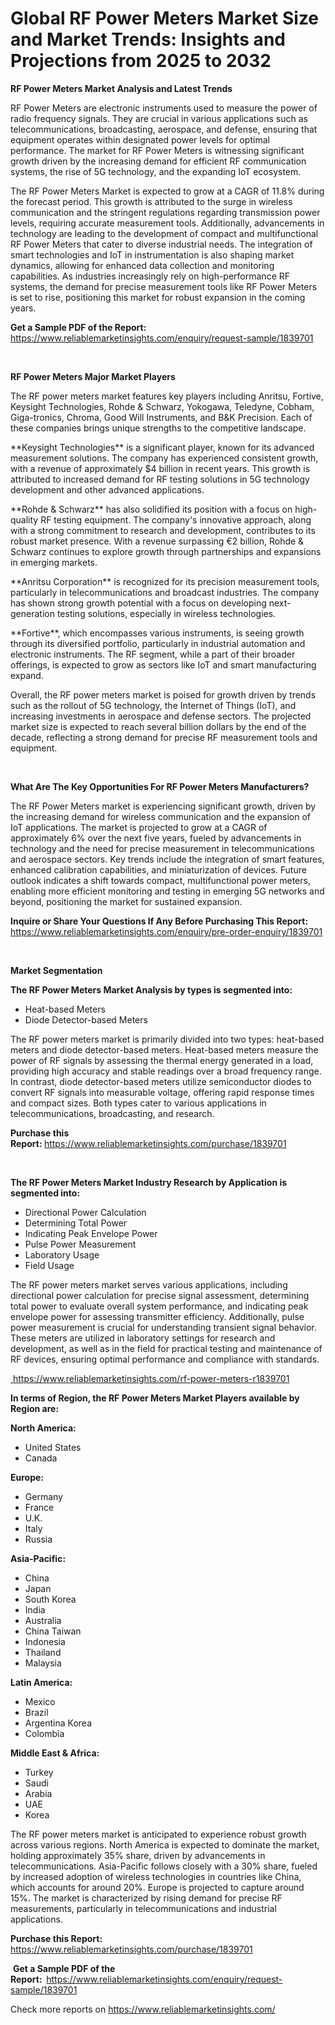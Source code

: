 <p><h1>Global RF Power Meters Market Size and Market Trends: Insights and Projections from 2025 to 2032</h1></p><p><strong>RF Power Meters Market Analysis and Latest Trends</strong></p>
<p><p>RF Power Meters are electronic instruments used to measure the power of radio frequency signals. They are crucial in various applications such as telecommunications, broadcasting, aerospace, and defense, ensuring that equipment operates within designated power levels for optimal performance. The market for RF Power Meters is witnessing significant growth driven by the increasing demand for efficient RF communication systems, the rise of 5G technology, and the expanding IoT ecosystem.</p><p>The RF Power Meters Market is expected to grow at a CAGR of 11.8% during the forecast period. This growth is attributed to the surge in wireless communication and the stringent regulations regarding transmission power levels, requiring accurate measurement tools. Additionally, advancements in technology are leading to the development of compact and multifunctional RF Power Meters that cater to diverse industrial needs. The integration of smart technologies and IoT in instrumentation is also shaping market dynamics, allowing for enhanced data collection and monitoring capabilities. As industries increasingly rely on high-performance RF systems, the demand for precise measurement tools like RF Power Meters is set to rise, positioning this market for robust expansion in the coming years.</p></p>
<p><strong>Get a Sample PDF of the Report:&nbsp;</strong> <a href="https://www.reliablemarketinsights.com/enquiry/request-sample/1839701?utm_campaign=3260&utm_medium=2&utm_source=Github&utm_content=ia&utm_term=10042025&utm_id=rf-power-meters">https://www.reliablemarketinsights.com/enquiry/request-sample/1839701</a></p>
<p>&nbsp;</p>
<p><strong>RF Power Meters Major Market Players</strong></p>
<p><p>The RF power meters market features key players including Anritsu, Fortive, Keysight Technologies, Rohde & Schwarz, Yokogawa, Teledyne, Cobham, Giga-tronics, Chroma, Good Will Instruments, and B&K Precision. Each of these companies brings unique strengths to the competitive landscape.</p><p>**Keysight Technologies** is a significant player, known for its advanced measurement solutions. The company has experienced consistent growth, with a revenue of approximately $4 billion in recent years. This growth is attributed to increased demand for RF testing solutions in 5G technology development and other advanced applications.</p><p>**Rohde & Schwarz** has also solidified its position with a focus on high-quality RF testing equipment. The company's innovative approach, along with a strong commitment to research and development, contributes to its robust market presence. With a revenue surpassing €2 billion, Rohde & Schwarz continues to explore growth through partnerships and expansions in emerging markets.</p><p>**Anritsu Corporation** is recognized for its precision measurement tools, particularly in telecommunications and broadcast industries. The company has shown strong growth potential with a focus on developing next-generation testing solutions, especially in wireless technologies.</p><p>**Fortive**, which encompasses various instruments, is seeing growth through its diversified portfolio, particularly in industrial automation and electronic instruments. The RF segment, while a part of their broader offerings, is expected to grow as sectors like IoT and smart manufacturing expand.</p><p>Overall, the RF power meters market is poised for growth driven by trends such as the rollout of 5G technology, the Internet of Things (IoT), and increasing investments in aerospace and defense sectors. The projected market size is expected to reach several billion dollars by the end of the decade, reflecting a strong demand for precise RF measurement tools and equipment.</p></p>
<p>&nbsp;</p>
<p><strong>What Are The Key Opportunities For RF Power Meters Manufacturers?</strong></p>
<p><p>The RF Power Meters market is experiencing significant growth, driven by the increasing demand for wireless communication and the expansion of IoT applications. The market is projected to grow at a CAGR of approximately 6% over the next five years, fueled by advancements in technology and the need for precise measurement in telecommunications and aerospace sectors. Key trends include the integration of smart features, enhanced calibration capabilities, and miniaturization of devices. Future outlook indicates a shift towards compact, multifunctional power meters, enabling more efficient monitoring and testing in emerging 5G networks and beyond, positioning the market for sustained expansion.</p></p>
<p><strong>Inquire or Share Your Questions If Any Before Purchasing This Report:</strong> <a href="https://www.reliablemarketinsights.com/enquiry/pre-order-enquiry/1839701?utm_campaign=3260&utm_medium=2&utm_source=Github&utm_content=ia&utm_term=10042025&utm_id=rf-power-meters">https://www.reliablemarketinsights.com/enquiry/pre-order-enquiry/1839701</a></p>
<p>&nbsp;</p>
<p><strong>Market Segmentation</strong></p>
<p><strong>The RF Power Meters Market Analysis by types is segmented into:</strong></p>
<p><ul><li>Heat-based Meters</li><li>Diode Detector-based Meters</li></ul></p>
<p><p>The RF power meters market is primarily divided into two types: heat-based meters and diode detector-based meters. Heat-based meters measure the power of RF signals by assessing the thermal energy generated in a load, providing high accuracy and stable readings over a broad frequency range. In contrast, diode detector-based meters utilize semiconductor diodes to convert RF signals into measurable voltage, offering rapid response times and compact sizes. Both types cater to various applications in telecommunications, broadcasting, and research.</p></p>
<p><strong>Purchase this Report:&nbsp;</strong><a href="https://www.reliablemarketinsights.com/purchase/1839701?utm_campaign=3260&utm_medium=2&utm_source=Github&utm_content=ia&utm_term=10042025&utm_id=rf-power-meters">https://www.reliablemarketinsights.com/purchase/1839701</a></p>
<p>&nbsp;</p>
<p><strong>The RF Power Meters Market Industry Research by Application is segmented into:</strong></p>
<p><ul><li>Directional Power Calculation</li><li>Determining Total Power</li><li>Indicating Peak Envelope Power</li><li>Pulse Power Measurement</li><li>Laboratory Usage</li><li>Field Usage</li></ul></p>
<p><p>The RF power meters market serves various applications, including directional power calculation for precise signal assessment, determining total power to evaluate overall system performance, and indicating peak envelope power for assessing transmitter efficiency. Additionally, pulse power measurement is crucial for understanding transient signal behavior. These meters are utilized in laboratory settings for research and development, as well as in the field for practical testing and maintenance of RF devices, ensuring optimal performance and compliance with standards.</p></p>
<p><a href="https://www.reliablemarketinsights.com/rf-power-meters-r1839701?utm_campaign=3260&utm_medium=2&utm_source=Github&utm_content=ia&utm_term=10042025&utm_id=rf-power-meters">&nbsp;https://www.reliablemarketinsights.com/rf-power-meters-r1839701</a></p>
<p><strong>In terms of Region, the RF Power Meters Market Players available by Region are:</strong></p>
<p>
    <p> <strong> North America: </strong>
        <ul>
            <li>United States</li>
            <li>Canada</li>
        </ul>
        </p> 
    <p> <strong> Europe: </strong>
        <ul>
            <li>Germany</li>
            <li>France</li>
            <li>U.K.</li>
            <li>Italy</li>
            <li>Russia</li>
        </ul>
        </p> 
    <p> <strong> Asia-Pacific: </strong>
        <ul>
            <li>China</li>
            <li>Japan</li>
            <li>South Korea</li>
            <li>India</li>
            <li>Australia</li>
            <li>China Taiwan</li>
            <li>Indonesia</li>
            <li>Thailand</li>
            <li>Malaysia</li>
        </ul>
        </p> 
    <p> <strong> Latin America: </strong>
        <ul>
            <li>Mexico</li>
            <li>Brazil</li>
            <li>Argentina Korea</li>
            <li>Colombia</li>
        </ul>
        </p> 
    <p> <strong> Middle East & Africa: </strong>
        <ul>
            <li>Turkey</li>
            <li>Saudi</li>
            <li>Arabia</li>
            <li>UAE</li>
            <li>Korea</li>
        </ul>
    </p>
    </p>
<p><p>The RF power meters market is anticipated to experience robust growth across various regions. North America is expected to dominate the market, holding approximately 35% share, driven by advancements in telecommunications. Asia-Pacific follows closely with a 30% share, fueled by increased adoption of wireless technologies in countries like China, which accounts for around 20%. Europe is projected to capture around 15%. The market is characterized by rising demand for precise RF measurements, particularly in telecommunications and industrial applications.</p></p>
<p><strong>Purchase this Report: </strong><a href="https://www.reliablemarketinsights.com/purchase/1839701?utm_campaign=3260&utm_medium=2&utm_source=Github&utm_content=ia&utm_term=10042025&utm_id=rf-power-meters">https://www.reliablemarketinsights.com/purchase/1839701</a></p>
<p>&nbsp;<strong>Get a Sample PDF of the Report:&nbsp;&nbsp;</strong><a href="https://www.reliablemarketinsights.com/enquiry/request-sample/1839701?utm_campaign=3260&utm_medium=2&utm_source=Github&utm_content=ia&utm_term=10042025&utm_id=rf-power-meters">https://www.reliablemarketinsights.com/enquiry/request-sample/1839701</a></p>
<p><strong></strong></p>
<p>Check more reports on <a href="https://www.reliablemarketinsights.com/?utm_campaign=3260&utm_medium=2&utm_source=Github&utm_content=ia&utm_term=10042025&utm_id=rf-power-meters">https://www.reliablemarketinsights.com/</a></p>